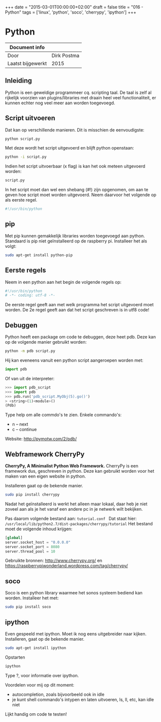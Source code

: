 +++
date = "2015-03-01T00:00:00+02:00"
draft = false
title = "016 - Python"
tags = ['linux', 'python', 'soco', 'cherrypy', 'ipython']
+++

# Python


| Document info       |                   |
|---------------------|-------------------|
| Door                | Dirk Postma       |
| Laatst bijgewerkt   | 2015              |


## Inleiding
Python is een geweldige programmeer cq. scripting taal. De taal is zelf al rijkelijk voorzien van plugins/libraries 
met draain heel veel functionaliteit, er kunnen echter nog veel meer aan worden toegevoegd.


## Script uitvoeren
Dat kan op verschillende manieren. Dit is misschien de eenvoudigste:
```bash
python script.py
```
Met deze wordt het script uitgevoerd en blijft python openstaan:
```bash
python -i script.py
```
Indien het script uitvoerbaar (x flag) is kan het ook meteen uitgevoerd worden:
```bash
script.py
```

In het script moet dan wel een shebang (#!) zijn opgenomen, om aan te geven hoe script moet worden uitgevoerd.
Neem daarvoor het volgende op als eerste regel.
```bash
#!/usr/bin/python
```

## pip
Met pip kunnen gemakkelijk libraries worden toegevoegd aan python. Standaard is pip niet geïnstalleerd op de raspberry
pi. Installeer het als volgt:
```bash
sudo apt-get install python-pip
```


## Eerste regels
Neem in een python aan het begin de volgende regels op:
```python
#!/usr/bin/python
# -*- coding: utf-8 -*-
```
De eerste regel geeft aan met welk programma het script uitgevoerd moet worden. 
De 2e regel geeft aan dat het script geschreven is in utf8 code!


## Debuggen
Python heeft een package om code te debuggen, deze heet pdb. Deze kan op de volgende manier gebruikt worden:
```bash
python -m pdb script.py
```
Hij kan eveneens vanuit een python script aangeroepen worden met:
```python
import pdb
```
Of van uit de interpreter:
```python
>>> import pdb_script
>>> import pdb
>>> pdb.run('pdb_script.MyObj(5).go()')
> <string>(1)<module>()
(Pdb)
```

Type help om alle commdo's te zien. Enkele commando's:

* n – next
* c – continue

Website: http://pymotw.com/2/pdb/


## Webframework CherryPy
**CherryPy, A Minimalist Python Web Framework.**
CherryPy is een framework dus, geschreven in python. Deze kan gebruikt worden voor het maken van een eigen website in python.

Installeren gaat op de bekende manier.
```bash
sudo pip install cherrypy
```

Nadat het geïnstalleerd is werkt het alleen maar lokaal, daar heb je niet zoveel aan als je het vanaf een andere pc in
je netwerk wilt bekijken.

Pas daarom volgende bestand aan: `tutorial.conf `
Dat staat hier: `/usr/local/lib/python2.7/dist-packages/cherrypy/tutorial`
Het bestand moet de volgende inhoud krijgen:
```python
[global]
server.socket_host = "0.0.0.0"
server.socket_port = 8080
server.thread_pool = 10
```

Gebruikte bronnen:
http://www.cherrypy.org/ en 
https://raspberrypiwonderland.wordpress.com/tag/cherrypy/


## soco
Soco is een python library waarmee het sonos systeem bediend kan worden.
Installeer het met:
```bash
sudo pip install soco
```

## ipython
Even gespeeld met ipython. Moet ik nog eens uitgebreider naar kijken. 
Installeren, gaat op de bekende manier.
```bash
sudo apt-get install ipython
```

Opstarten
```bash
ipython
```

Type ?, voor informatie over ipython.

Voordelen voor mij op dit moment:

* autocompletion, zoals bijvoorbeeld ook in idle
* je kunt shell commando's intypen en laten uitvoeren, ls, ll, etc, kan idle niet

Lijkt handig om code te testen!



